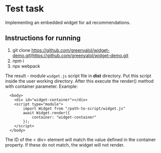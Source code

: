 # Test task
Implementing an embedded widget for ad recommendations.
## Instructions for running
1. git clone https://github.com/greenyalol/widget-demo.git)https://github.com/greenyalol/widget-demo.git
2. npm i
3. npx webpack

The result - module <code>widget.js</code> script file in **dist** directory. Put this script inside the user working directory. After this execute the render() method with container parameter. Example:

```
  <body>
    <div id="widget-container"></div>
    <script type="module">
        import Widget from "/path-to-script/widget.js"
        await Widget.render({
            container: "widget-container"
        });
    </script>
  </body>
```

The ID of the < div> element will match the value defined in the container property.
If these do not match, the widget will not render.

